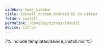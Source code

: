 ```yaml
---
sidebar: home_sidebar
title: Install custom Android OS on citrus
folder: install
permalink: /devices/citrus/install
device: citrus
---
```

{% include templates/device_install.md %}
